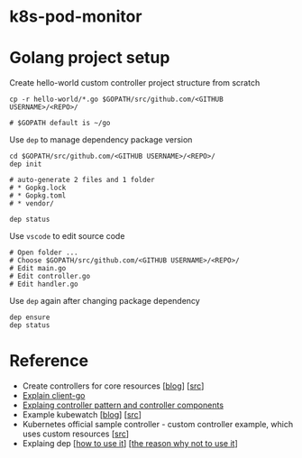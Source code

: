 # k8s-pod-monitor

# Golang project setup

Create hello-world custom controller project structure from scratch

```
cp -r hello-world/*.go $GOPATH/src/github.com/<GITHUB USERNAME>/<REPO>/

# $GOPATH default is ~/go
```

Use `dep` to manage dependency package version

```
cd $GOPATH/src/github.com/<GITHUB USERNAME>/<REPO>/
dep init

# auto-generate 2 files and 1 folder
# * Gopkg.lock
# * Gopkg.toml
# * vendor/

dep status
```

Use `vscode` to edit source code

```
# Open folder ...
# Choose $GOPATH/src/github.com/<GITHUB USERNAME>/<REPO>/
# Edit main.go
# Edit controller.go
# Edit handler.go
```

Use `dep` again after changing package dependency

```
dep ensure
dep status
```

# Reference

* Create controllers for core resources [[blog](https://medium.com/@trstringer/create-kubernetes-controllers-for-core-and-custom-resources-62fc35ad64a3)] [[src](https://github.com/trstringer/k8s-controller-core-resource)]
* [Explain client-go](https://www.kubernetes.org.cn/1309.html)
* [Explaing controller pattern and controller components](https://engineering.bitnami.com/articles/a-deep-dive-into-kubernetes-controllers.html)
* Example kubewatch [[blog](https://engineering.bitnami.com/articles/kubewatch-an-example-of-kubernetes-custom-controller.html)] [[src](https://github.com/bitnami-labs/kubewatch)]
* Kubernetes official sample controller - custom controller example, which uses custom resources [[src](https://github.com/kubernetes/sample-controller)]
* Explaing dep [[how to use it](https://yushuangqi.com/blog/2017/gozui-xin-de-depxiang-jie.html)] [[the reason why not to use it](https://blog.wu-boy.com/2017/03/golang-dependency-management-tool-dep/)]